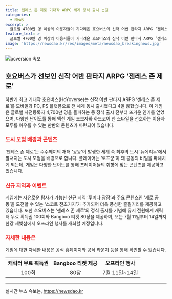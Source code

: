 ```yaml
---
title: 젠레스 존 제로 기대작 ARPG 세계 정식 출시 눈길
categories:
  - News
excerpt: >
  글로벌 4700만 명 이상의 이용자들이 기다려온 호요버스의 신작 어반 판타지 ARPG ‘젠레스 존 제로’가 모바일, PC, PS 플랫폼으로 전 세계 동시에 출시되었다. 이 게임은 수수께끼의 재해가 일어난 세계의 마지막 도시에서 펼쳐지는 도시 모험을 다루며, 다양한 난이도와 새로운 지역, 콘텐츠가 추가되었다. 호요버스는 이번 출시를 기념해 특별 행사를 준비 중이며, 자세한 내용은 공식 홈페이지와 라운지에서 확인할 수 있다. 게임의 성공적인 출시와 이용자들에게 제공하는 혜택으로 많은 관심을 끌 것으로 기대된다.
feature_text: >
  글로벌 4700만 명 이상의 이용자들이 기다려온 호요버스의 신작 어반 판타지 ARPG ‘젠레스 존 제로’가 모바일, PC, PS 플랫폼으로 전 세계 동시에 출시되었다. 이 게임은 수수께끼의 재해가 일어난 세계의 마지막 도시에서 펼쳐지는 도시 모험을 다루며, 다양한 난이도와 새로운 지역, 콘텐츠가 추가되었다. 호요버스는 이번 출시를 기념해 특별 행사를 준비 중이며, 자세한 내용은 공식 홈페이지와 라운지에서 확인할 수 있다. 게임의 성공적인 출시와 이용자들에게 제공하는 혜택으로 많은 관심을 끌 것으로 기대된다.
image: 'https://newsdao.kr/res/images/meta/newsdao_breakingnews.jpg'
---
```


<p><img src="https://newsdao.kr/res/images/meta/newsdao_breakingnews.jpg" alt="pcversion 속보" /></p>

<h2 data-ke-size="size26">호요버스가 선보인 신작 어반 판타지 ARPG ‘젠레스 존 제로’</h2>

<p data-ke-size="size16">하반기 최고 기대작 호요버스(HoYoverse)는 신작 어반 판타지 ARPG ‘젠레스 존 제로’를 모바일과 PC, PS 플랫폼으로 전 세계 동시 출시했다고 4일 밝혔습니다. 이 게임은 글로벌 사전등록자 4,700만 명을 돌파하는 등 정식 출시 전부터 뜨거운 인기를 얻었으며, 다양한 난이도를 통해 액션 게임 초보자와 하드코어 한 스타일을 선호하는 이용자 모두를 아우를 수 있는 만반의 콘텐츠가 마련되어 있습니다.</p>

<h3><b><span style="color: #ee2323;">도시 모험 배경과 콘텐츠</span></b></h3>

<p data-ke-size="size16">‘젠레스 존 제로’는 수수께끼의 재해 ‘공동’이 발생한 세계 속 최후의 도시 ‘뉴에리두’에서 펼쳐지는 도시 모험을 배경으로 합니다. 플레이어는 ‘로프꾼’이 돼 공동의 비밀을 파헤치게 되는데, 게임은 다양한 난이도를 통해 프레이어들의 취향에 맞는 콘텐츠를 제공하고 있습니다.</p>

<h3><b><span style="color: #ee2323;">신규 지역과 이벤트</span></b></h3>

<p data-ke-size="size16">게임에는 자유로운 탐사가 가능한 신규 지역 ‘루미나 광장’과 주요 콘텐츠인 ‘제로 공동’을 도전할 수 있는 ‘스코트 전초기지’가 추가되어 더욱 풍성한 즐길거리를 제공하고 있습니다. 또한 호요버스는 ‘젠레스 존 제로’의 정식 출시를 기념해 유저 전원에게 캐릭터 무료 획득권 100회와 Bangboo 티켓 80장을 제공하며, 오는 7월 11일부터 14일까지 한강 세빛섬에서 오프라인 행사를 개최할 예정입니다.</p>

<h3><b><span style="color: #ee2323;">자세한 내용은</span></b></h3>

<p data-ke-size="size16">게임에 대한 자세한 내용은 공식 홈페이지와 공식 라운지 등을 통해 확인할 수 있습니다.</p>

<table>
    <tbody>
        <tr>
            <td style="text-align: center; height: 17px;"><b>캐릭터 무료 획득권</b></td>
            <td style="text-align: center; height: 17px;"><b>Bangboo 티켓 제공</b></td>
            <td style="text-align: center; height: 17px;"><b>오프라인 행사</b></td>
        </tr>
        <tr>
            <td style="text-align: center; height: 17px;">100회</td>
            <td style="text-align: center; height: 17px;">80장</td>
            <td style="text-align: center; height: 17px;">7월 11일~14일</td>
        </tr>
    </tbody>
</table>

<hr>

<p data-ke-size="size16"></p>
실시간 뉴스 속보는, <a href="https://newsdao.kr" rel="dofollow">https://newsdao.kr</a>


